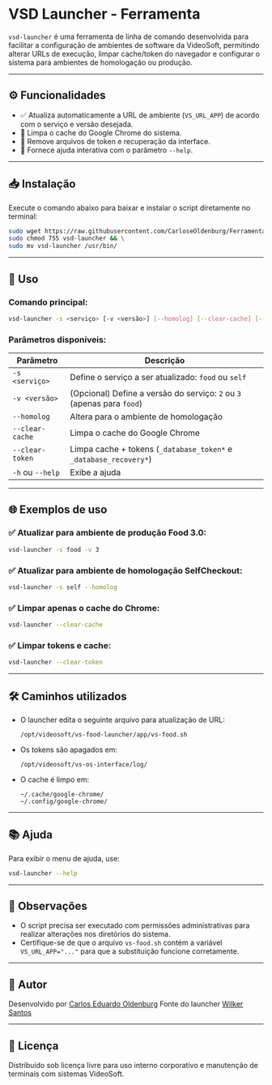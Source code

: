 # VSD Launcher - Ferramenta

`vsd-launcher` é uma ferramenta de linha de comando desenvolvida para facilitar a configuração de ambientes de software da VideoSoft, permitindo alterar URLs de execução, limpar cache/token do navegador e configurar o sistema para ambientes de homologação ou produção.

---

## ⚙️ Funcionalidades

- ✅ Atualiza automaticamente a URL de ambiente (`VS_URL_APP`) de acordo com o serviço e versão desejada.
- 🧹 Limpa o cache do Google Chrome do sistema.
- 🔐 Remove arquivos de token e recuperação da interface.
- 📄 Fornece ajuda interativa com o parâmetro `--help`.

---

## 📥 Instalação

Execute o comando abaixo para baixar e instalar o script diretamente no terminal:

```bash
sudo wget https://raw.githubusercontent.com/CarloseOldenburg/Ferramentas/refs/heads/main/VSD-Launcher -O vsd-launcher && \
sudo chmod 755 vsd-launcher && \
sudo mv vsd-launcher /usr/bin/
````

---

## 🧪 Uso

### Comando principal:

```bash
vsd-launcher -s <serviço> [-v <versão>] [--homolog] [--clear-cache] [--clear-token]
```

### Parâmetros disponíveis:

| Parâmetro        | Descrição                                                              |
| ---------------- | ---------------------------------------------------------------------- |
| `-s <serviço>`   | Define o serviço a ser atualizado: `food` ou `self`                    |
| `-v <versão>`    | (Opcional) Define a versão do serviço: `2` ou `3` (apenas para `food`) |
| `--homolog`      | Altera para o ambiente de homologação                                  |
| `--clear-cache`  | Limpa o cache do Google Chrome                                         |
| `--clear-token`  | Limpa cache + tokens (`_database_token*` e `_database_recovery*`)      |
| `-h` ou `--help` | Exibe a ajuda                                                          |

---

## 🌐 Exemplos de uso

### ✅ Atualizar para ambiente de produção Food 3.0:

```bash
vsd-launcher -s food -v 3
```

### ✅ Atualizar para ambiente de homologação SelfCheckout:

```bash
vsd-launcher -s self --homolog
```

### ✅ Limpar apenas o cache do Chrome:

```bash
vsd-launcher --clear-cache
```

### ✅ Limpar tokens e cache:

```bash
vsd-launcher --clear-token
```

---

## 🛠 Caminhos utilizados

* O launcher edita o seguinte arquivo para atualização de URL:

  ```
  /opt/videosoft/vs-food-launcher/app/vs-food.sh
  ```

* Os tokens são apagados em:

  ```
  /opt/videosoft/vs-os-interface/log/
  ```

* O cache é limpo em:

  ```
  ~/.cache/google-chrome/
  ~/.config/google-chrome/
  ```

---

## 📚 Ajuda

Para exibir o menu de ajuda, use:

```bash
vsd-launcher --help
```

---

## 📌 Observações

* O script precisa ser executado com permissões administrativas para realizar alterações nos diretórios do sistema.
* Certifique-se de que o arquivo `vs-food.sh` contém a variável `VS_URL_APP="..."` para que a substituição funcione corretamente.

---

## 👤 Autor

Desenvolvido por [Carlos Eduardo Oldenburg](https://github.com/CarloseOldenburg)
Fonte do launcher [Wilker Santos](https://github.com/wilker-santos)

---

## 📜 Licença

Distribuído sob licença livre para uso interno corporativo e manutenção de terminais com sistemas VideoSoft.


